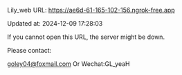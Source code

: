 Lily_web URL: https://ae6d-61-165-102-156.ngrok-free.app

Updated at: 2024-12-09 17:28:03

If you cannot open this URL, the server might be down.

Please contact: 

goley04@foxmail.com Or Wechat:GL_yeaH